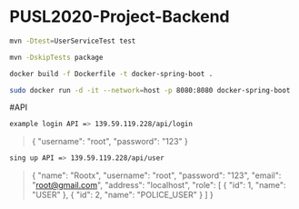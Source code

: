 # PUSL2020-Project-Backend

```sh
mvn -Dtest=UserServiceTest test
```

```sh
mvn -DskipTests package
```

```sh
docker build -f Dockerfile -t docker-spring-boot .
```

```sh
sudo docker run -d -it --network=host -p 8080:8080 docker-spring-boot
```

#API

```sh
example login API => 139.59.119.228/api/login
```

>  {
>    "username": "root",
>    "password": "123"
>  }
```sh  
sing up API => 139.59.119.228/api/user
```

>   {
>     "name": "Rootx",
>      "username": "root",
>      "password": "123",
>      "email": "root@gmail.com",
>      "address": "localhost",
>      "role": [
>          {
>              "id": 1,
>              "name": "USER"
>          },
>          {
>              "id": 2,
>              "name": "POLICE_USER"
>          }
>      ]
>  }
